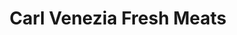 ---
title: "Carl Venezia Fresh Meats"
url: /plymouth-meeting/carl-venezia-fresh-meats/
shop: butcher
---